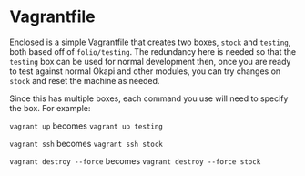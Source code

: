 # Vagrantfile

Enclosed is a simple Vagrantfile that creates two boxes, `stock` and `testing`,
both based off of `folio/testing`. The redundancy here is needed so that the
`testing` box can be used for normal development then, once you are ready to
test against normal Okapi and other modules, you can try changes on `stock` and
reset the machine as needed.

Since this has multiple boxes, each command you use will need to specify the
box. For example:

`vagrant up` becomes `vagrant up testing`

`vagrant ssh` becomes `vagrant ssh stock`

`vagrant destroy --force` becomes `vagrant destroy --force stock`
